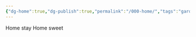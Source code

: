 ```yaml
---
{"dg-home":true,"dg-publish":true,"permalink":"/000-home/","tags":"gardenEntry","dgPassFrontmatter":true}
---
```



Home stay
Home sweet
